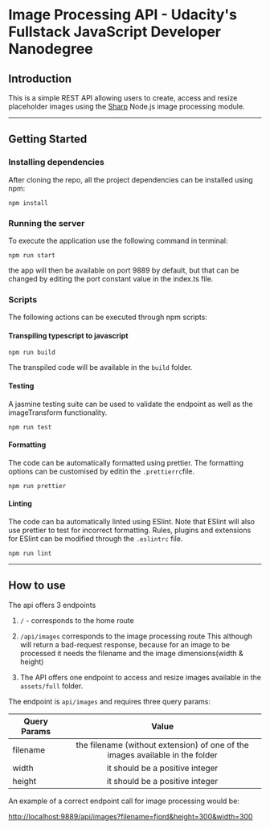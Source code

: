 # Image Processing API - Udacity's Fullstack JavaScript Developer Nanodegree

## Introduction

This is a simple REST API allowing users to create, access and resize placeholder images using the [Sharp](https://sharp.pixelplumbing.com/) Node.js image processing module.

---

## Getting Started

### Installing dependencies

After cloning the repo, all the project dependencies can be installed using npm:

```
npm install
```

### Running the server

To execute the application use the following command in terminal:

```
npm run start
```

the app will then be available on port 9889 by default, but that can be changed by editing the port constant value in the index.ts file.

### Scripts

The following actions can be executed through npm scripts:

#### Transpiling typescript to javascript

```
npm run build
```

The transpiled code will be available in the `build` folder.

#### Testing

A jasmine testing suite can be used to validate the endpoint as well as the imageTransform functionality.

```
npm run test
```

#### Formatting

The code can be automatically formatted using prettier. The formatting options can be customised by editin the `.prettierrc`file.

```
npm run prettier
```

#### Linting

The code can ba automatically linted using ESlint. Note that ESlint will also use prettier to test for incorrect formatting. Rules, plugins and extensions for ESlint can be modified through the `.eslintrc` file.

```
npm run lint
```

---

## How to use

The api offers 3 endpoints

1. `/` - corresponds to the home route
2. `/api/images` corresponds to the image processing route
   This although will return a bad-request response, because for an image to be processed it needs the filename and the image dimensions(width & height)

3. The API offers one endpoint to access and resize images available in the `assets/full` folder.

The endpoint is `api/images` and requires three query params:

| Query Params |                                     Value                                     |
| ------------ | :---------------------------------------------------------------------------: |
| filename     | the filename (without extension) of one of the images available in the folder |
| width        |                        it should be a positive integer                        |
| height       |                        it should be a positive integer                        |

An example of a correct endpoint call for image processing would be:

[http://localhost:9889/api/images?filename=fjord&height=300&width=300](http://localhost:9889/api/images?filename=fjord&height=300&width=300)
